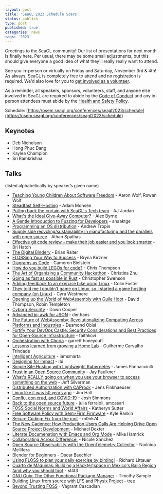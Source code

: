 ```yaml
---
layout: post
title: 'SeaGL 2023 Schedule Soars'
status: publish
type: post
published: true
categories: news
tags: '2023'
---
```


Greetings to the SeaGL community! Our list of presentations for next month is finally here. Per usual, there may be some small adjustments, but this should give everyone a good idea of what they'll really really want to attend.

See you in-person or virtually on Friday and Saturday, November 3rd & 4th! As always, SeaGL is completely free to attend and no registration is required. We'd also love for you to [get involved as a volunteer](/news/2023/09/26/Seeking-Volunteers.html).

As a reminder, all speakers, sponsors, volunteers, staff, and anyone else involved in SeaGL are required to abide by the [Code of Conduct](/coc) and any in-person attendees must abide by the [Health and Safety Policy](/health).

Schedule: [https://osem.seagl.org/conferences/seagl2023/schedule](https://osem.seagl.org/conferences/seagl2023/schedule)

## Keynotes

- Deb Nicholson
- Hong Phuc Dang
- Kaylea Champion
- Sri Ramkrishna

## Talks

(listed alphabetically by speaker’s given name)

- [Teaching Young Children About Software Freedom](https://osem.seagl.org/conferences/seagl2023/program/proposals/987) - Aaron Wolf, Rowan Wolf
- [Steadfast Self-Hosting](https://osem.seagl.org/conferences/seagl2023/program/proposals/934) - Adam Monsen
- [Pulling back the curtain with SeaGL's Tech team](https://osem.seagl.org/conferences/seagl2023/program/proposals/983) - AJ Jordan
- [What's the Ideal Give-Away Computer?](https://osem.seagl.org/conferences/seagl2023/program/proposals/936) - Alex Byrne
- [A Gentle Introduction to Fuzzing for Developers](https://osem.seagl.org/conferences/seagl2023/program/proposals/1004) - anaaktge
- [Programming an OS distribution](https://osem.seagl.org/conferences/seagl2023/program/proposals/941) - Andrew Tropin
- [Supply side recycling/sustainability in manufacturing and the parallels with open source](https://osem.seagl.org/conferences/seagl2023/program/proposals/1008) - Athan Spathas
- [Effective git code review - make their job easier and you look smarter](https://osem.seagl.org/conferences/seagl2023/program/proposals/957) - Bri Hatch
- [The Digital Bindery](https://osem.seagl.org/conferences/seagl2023/program/proposals/955) - Brian Raiter
- [FLOSSing Your Way to Success](https://osem.seagl.org/conferences/seagl2023/program/proposals/985) - Bryna Kirzner
- [Diagrams as Code](https://osem.seagl.org/conferences/seagl2023/program/proposals/942) - Cameron Bielstein
- [How do you build LEGOs for code?](https://osem.seagl.org/conferences/seagl2023/program/proposals/971) - Chris Thompson
- [The Art of Organizing a Community Hackathon](https://osem.seagl.org/conferences/seagl2023/program/proposals/993) - Christina Zhu
- [Going as fast as possible in Rust](https://osem.seagl.org/conferences/seagl2023/program/proposals/940) - Christopher Swenson
- [Adding feedback to an exercise bike using Linux](https://osem.seagl.org/conferences/seagl2023/program/proposals/933) - Colin Foster
- [They told me I couldn't game on Linux, so I started a game hosting company (on Linux)](https://osem.seagl.org/conferences/seagl2023/program/proposals/938) - Cyra Westmere
- [Opening up the World of WebAssembly with Guile Hoot](https://osem.seagl.org/conferences/seagl2023/program/proposals/977) - David Thompson, Robin Templeton
- [Cyborg Security](https://osem.seagl.org/conferences/seagl2023/program/proposals/999) - Dawn Cooper
- [Advanced jq: awk for JSON](https://osem.seagl.org/conferences/seagl2023/program/proposals/950) - der.hans
- [The Future of WebAssemby: Revolutionalizing Computing Across Platforms and Industries](https://osem.seagl.org/conferences/seagl2023/program/proposals/931) - Desmond Obisi
- [Fortify Your DevOps Castle: Security Considerations and Best Practices for Open-Source Infrastructure](https://osem.seagl.org/conferences/seagl2023/program/proposals/947) - faithkovi
- [Orchestration with Choria](https://osem.seagl.org/conferences/seagl2023/program/proposals/997) - garrett honeycutt
- [Lessons learned from growing a Home Lab](https://osem.seagl.org/conferences/seagl2023/program/proposals/975) - Guilherme Carvalho Trindade
- [Intelligent Agriculture](https://osem.seagl.org/conferences/seagl2023/program/proposals/970) - iamsmarta
- [Designing for impact](https://osem.seagl.org/conferences/seagl2023/program/proposals/935) - Ibi
- [Simple Site Hosting with Lightweight Kubernetes](https://osem.seagl.org/conferences/seagl2023/program/proposals/945) - James Pannacciulli
- [Trust in an Open Source Community](https://osem.seagl.org/conferences/seagl2023/program/proposals/984) - Jay Faulkner
- [What's REALLY going on when you use your browser to access something on the web](https://osem.seagl.org/conferences/seagl2023/program/proposals/978) - Jeff Silverman
- [Distributed Authorization with CAProck](https://osem.seagl.org/conferences/seagl2023/program/proposals/969) - Jens Finkhaeuser
- [Linux like it was 50 years ago](https://osem.seagl.org/conferences/seagl2023/program/proposals/998) - Jim Hall
- [Conflu, con crud, and COVID-19](https://osem.seagl.org/conferences/seagl2023/program/proposals/968) - Josh Simmons
- [Back to the open source future](https://osem.seagl.org/conferences/seagl2023/program/proposals/962) - julia ferraioli, amcasari
- [FOSS Social Norms and World Affairs](https://osem.seagl.org/conferences/seagl2023/program/proposals/1010) - Katheryn Sutter
- [Free Software Policy with Semi-Firm Firmware](https://osem.seagl.org/conferences/seagl2023/program/proposals/963) - Kyle Rankin
- [Secure Coding: Fix from the root](https://osem.seagl.org/conferences/seagl2023/program/proposals/981) - m0n574
- [The New Cadence: How Production Users Calls Are Helping Drive Open Source Project Development](https://osem.seagl.org/conferences/seagl2023/program/proposals/1006) - Michael Dexter
- [Literate Documenation with Emacs and Org Mode](https://osem.seagl.org/conferences/seagl2023/program/proposals/952) - Mike Hamrick
- [Collaborating Across Difference:](https://osem.seagl.org/conferences/seagl2023/program/proposals/967) - Nicole Sanchez
- [Open Source Observability with the OpenTelemetry Collector](https://osem.seagl.org/conferences/seagl2023/program/proposals/994) - Nočnica Mellifera
- [Blender for Beginners](https://osem.seagl.org/conferences/seagl2023/program/proposals/1000) - Oscar Baechler
- [Using FLOSS to plan your daily exercise by birding!](https://osem.seagl.org/conferences/seagl2023/program/proposals/1003) - Richard Littauer
- [Cuarto de Máquinas: Building a Hack(er)space in Mexico's Bajío Region (and why you should too)](https://osem.seagl.org/conferences/seagl2023/program/proposals/988) - st4t3
- [GNU Guix: The Other Functional Package Manager](https://osem.seagl.org/conferences/seagl2023/program/proposals/1007) - Timothy Sample
- [Building Linux from source with LFS and Physix Project](https://osem.seagl.org/conferences/seagl2023/program/proposals/979) - tree
- [Beyond Trusting FOSS](https://osem.seagl.org/conferences/seagl2023/program/proposals/939) - Vagrant Cascadian
